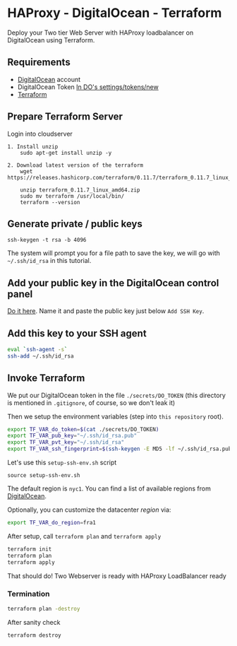 # HAProxy - DigitalOcean - Terraform

Deploy your Two tier Web Server with HAProxy loadbalancer on DigitalOcean using Terraform.

## Requirements

* [DigitalOcean](https://www.digitalocean.com/) account
* DigitalOcean Token [In DO's settings/tokens/new](https://cloud.digitalocean.com/settings/tokens/new)
* [Terraform](https://www.terraform.io/)

## Prepare Terraform Server

Login into cloudserver

```
1. Install unzip
	sudo apt-get install unzip -y

2. Download latest version of the terraform
	wget https://releases.hashicorp.com/terraform/0.11.7/terraform_0.11.7_linux_amd64.zip

	unzip terraform_0.11.7_linux_amd64.zip
	sudo mv terraform /usr/local/bin/
	terraform --version
```

## Generate private / public keys

```
ssh-keygen -t rsa -b 4096
```

The system will prompt you for a file path to save the key, we will go with `~/.ssh/id_rsa` in this tutorial.

## Add your public key in the DigitalOcean control panel

[Do it here](https://cloud.digitalocean.com/settings/security). Name it and paste the public key just below `Add SSH Key`.

## Add this key to your SSH agent

```bash
eval `ssh-agent -s`
ssh-add ~/.ssh/id_rsa
```

## Invoke Terraform

We put our DigitalOcean token in the file `./secrets/DO_TOKEN` (this directory is mentioned in `.gitignore`, of course, so we don't leak it)

Then we setup the environment variables (step into `this repository` root).

```bash
export TF_VAR_do_token=$(cat ./secrets/DO_TOKEN)
export TF_VAR_pub_key="~/.ssh/id_rsa.pub"
export TF_VAR_pvt_key="~/.ssh/id_rsa"
export TF_VAR_ssh_fingerprint=$(ssh-keygen -E MD5 -lf ~/.ssh/id_rsa.pub | awk '{print $2}' | sed 's/MD5://g')
```

Let's use this ```setup-ssh-env.sh``` script

```
source setup-ssh-env.sh
```

The default region is `nyc1`. You can find a list of available regions from [DigitalOcean](https://developers.digitalocean.com/documentation/v2/#list-all-regions).

Optionally, you can customize the datacenter *region* via:
```bash
export TF_VAR_do_region=fra1
```

After setup, call `terraform plan` and `terraform apply`

```bash
terraform init
terraform plan
terraform apply
```

That should do! Two Webserver is ready with HAProxy LoadBalancer ready

### Termination

```bash
terraform plan -destroy
```
After sanity check

```bash
terraform destroy
```

